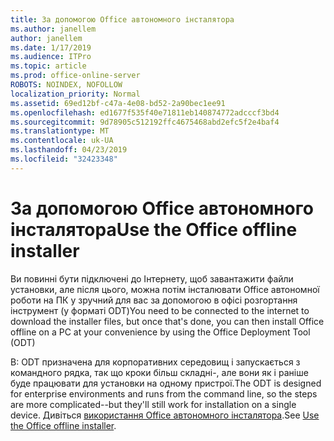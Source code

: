 ```yaml
---
title: За допомогою Office автономного інсталятора
ms.author: janellem
author: janellem
ms.date: 1/17/2019
ms.audience: ITPro
ms.topic: article
ms.prod: office-online-server
ROBOTS: NOINDEX, NOFOLLOW
localization_priority: Normal
ms.assetid: 69ed12bf-c47a-4e08-bd52-2a90bec1ee91
ms.openlocfilehash: ed1677f535f40e71811eb140874772adcccf3bd4
ms.sourcegitcommit: 9d78905c512192ffc4675468abd2efc5f2e4baf4
ms.translationtype: MT
ms.contentlocale: uk-UA
ms.lasthandoff: 04/23/2019
ms.locfileid: "32423348"
---
```

# <a name="use-the-office-offline-installer"></a><span data-ttu-id="b19ed-102">За допомогою Office автономного інсталятора</span><span class="sxs-lookup"><span data-stu-id="b19ed-102">Use the Office offline installer</span></span>



<span data-ttu-id="b19ed-103">Ви повинні бути підключені до Інтернету, щоб завантажити файли установки, але після цього, можна потім інсталювати Office автономної роботи на ПК у зручний для вас за допомогою в офісі розгортання інструмент (у форматі ODT)</span><span class="sxs-lookup"><span data-stu-id="b19ed-103">You need to be connected to the internet to download the installer files, but once that's done, you can then install Office offline on a PC at your convenience by using the Office Deployment Tool (ODT)</span></span>
  
<span data-ttu-id="b19ed-104">В: ODT призначена для корпоративних середовищ і запускається з командного рядка, так що кроки більш складні-, але вони як і раніше буде працювати для установки на одному пристрої.</span><span class="sxs-lookup"><span data-stu-id="b19ed-104">The ODT is designed for enterprise environments and runs from the command line, so the steps are more complicated--but they'll still work for installation on a single device.</span></span> <span data-ttu-id="b19ed-105">Дивіться [використання Office автономного інсталятора](https://support.office.com/article/f0a85fe7-118f-41cb-a791-d59cef96ad1c?wt.mc_id=Alchemy_ClientDIA).</span><span class="sxs-lookup"><span data-stu-id="b19ed-105">See [Use the Office offline installer](https://support.office.com/article/f0a85fe7-118f-41cb-a791-d59cef96ad1c?wt.mc_id=Alchemy_ClientDIA).</span></span>
  

